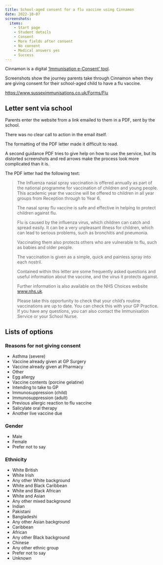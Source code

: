 ```yaml
---
title: School-aged consent for a flu vaccine using Cinnamon
date: 2022-10-07
screenshots:
  items:
    - Start page
    - Student details
    - Consent
    - More fields after consent
    - No consent
    - Medical answers yes
    - Success
---
```


Cinnamon is a digital [‘Immunisation e-Consent’ tool](https://www.cinnamondigitalapplications.co.uk/eConsent).

Screenshots show the journey parents take through Cinnamon when they are giving consent for their school-aged child to have a flu vaccine.

<https://www.susseximmunisations.co.uk/Forms/Flu>

## Letter sent via school

Parents enter the website from a link emailed to them in a PDF, sent by the school.

There was no clear call to action in the email itself.

The formatting of the PDF letter made it difficult to read.

A second guidance PDF tries to give help on how to use the service, but its distorted screenshots and red arrows make the process look more complicated than it is.

The PDF letter had the following text:

> The Influenza nasal spray vaccination is offered annually as part of the national programme for vaccination of children and young people. This academic year the vaccine will be offered to children in all year groups from Reception through to Year 6.
>
> The nasal spray flu vaccine is safe and effective in helping to protect children against flu.
>
> Flu is caused by the influenza virus, which children can catch and spread easily. It can be a very unpleasant illness for children, which can lead to serious problems, such as bronchitis and pneumonia.
>
> Vaccinating them also protects others who are vulnerable to flu, such as babies and older people.
>
> The vaccination is given as a simple, quick and painless spray into each nostril.
>
> Contained within this letter are some frequently asked questions and useful information about the vaccine, and the virus it protects against.
>
> Further information is also available on the NHS Choices website www.nhs.uk.
>
> Please take this opportunity to check that your child’s routine vaccinations are up to date. You can check this with your GP Practice. If you have any questions, you can also contact the Immunisation Service or your School Nurse.

## Lists of options

### Reasons for not giving consent

- Asthma (severe)
- Vaccine already given at GP Surgery
- Vaccine already given at Pharmacy
- Other
- Egg allergy
- Vaccine contents (porcine gelatine)
- Intending to take to GP
- Immunosuppression (child)
- Immunosuppression (adult)
- Previous allergic reaction to flu vaccine
- Salicylate oral therapy
- Another live vaccine due

### Gender

- Male
- Female
- Prefer not to say

### Ethnicity

- White British
- White Irish
- Any other White background
- White and Black Caribbean
- White and Black African
- White and Asian
- Any other mixed background
- Indian
- Pakistani
- Bangladeshi
- Any other Asian background
- Caribbean
- African
- Any other Black background
- Chinese
- Any other ethnic group
- Prefer not to say
- Unknown
